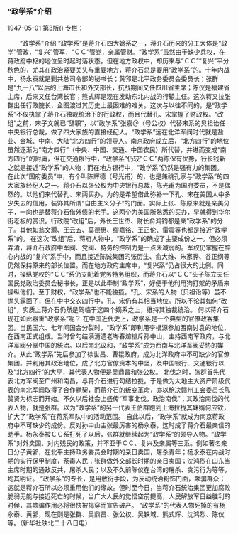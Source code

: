### “政学系”介绍

1947-05-01
第3版()
专栏：

　　“政学系”介绍
    “政学系”是蒋介石四大嫡系之一，蒋介石历来的分工大体是“政学”管政，“复兴”管军，“ＣＣ”管党，亲属管财。“政学系”虽然由于缺少兵权，在蒋政府中枢的地位呈时起时落状态，但在地方政权中，却历来与“ＣＣ”“复兴”平分秋色的，尤其在政治紧要关头与重要地方，蒋介石总是要用“政学系”的。十年内战中，杨永泰就是剿共总司令部的秘书长；黄郛是北平政务委员会委员长；张群是“九一八”以后的上海市长和外交部长，抗战期间又任四川省主席；陈仪是福建省主席，后来又任台湾长官；熊式辉是现在发动东北内战的行辕主任。这次蒋又拉张群出任行政院长，企图渡过其历史上最困难的难关。这次与以往不同的，是“政学系”不仅执掌了蒋介石独裁统治下的行政权，而且代替孔、宋掌握了财政权。“改组”之前，宋子文就已“辞职”，以“政学系”张嘉＠（号公权）代替宋系的贝祖诒任中央银行总裁，做了四大家族的直接经纪人。“政学系”远在北洋军阀时代就是盐业、金城、中南、大陆“北方四行”的领导人。南京政府成立后，“北方四行”的地位虽然逐渐为“南方四行”（中央、中国、交通、中国农民）所代替，并进而变成“南方四行”的附庸，但在交通银行中，“政学系”仍较“ＣＣ”两陈保有优势，行长钱新之就是接近“政学系”的人物；而在地方银行中，“政学系”仍然是强有力的集团。
    在此次“国府委员”中，有个叫陈辉德（号光甫）的，也是兼祧孔家与“政学系”的四大家族经纪人之一。蒋介石以张公权为中央银行总裁，陈光甫为国府委员，不是偶然的。以他们来代替孔、宋两买办，为的是希望借此弥补一下孔、宋在美国人中多少失去的信用，装饰其所谓“自由主义分子”的门面。实际上张、陈原来就是亲美分子，一向也是替蒋介石借外债的老手。这两个为美国所熟悉的买办，早就得到华尔街老板的赏识。行政院“改组”后，外长王世杰、财长俞鸿钧都是亲“政学系”的分子。其他如翁文灏、王云五、莫德惠、缪嘉铭、王正伦、雷震等也都是接近“政学系”的。
    在这次“改组”后，蒋府人物中，“政学系”的确成了主要成份之一。但必须弄清，蒋介石政府中军阀、党阀、特务的控制力是一点未减弱的。军权仍掌握在醉心内战的“复兴”系手中，而且接近陈诚集团的张厉生、俞大维、朱家骅、谷正纲等仍然保持原来的部长位置。而在地方政府主席中，“复兴系”仍占很大的比例。同时，操纵党权的“ＣＣ”系仍支配着党务特务组织，而蒋介石以“ＣＣ”头子陈立夫任国民党政治委员会秘书长，正是以此牵制“政学系”，好便于他利用狗打架的矛盾来操纵他们。至于财权，“政学系”也不能独揽。“孔、宋系的人物（贝祖诒等）虽不抛头露面了，但在中中交农四行中，孔、宋仍有其相当地位。所以不论其如何“改组”，实质上蒋介石仍然是驾临于这四个嫡系之上，维持其独裁统治。
    何以蒋介石现在如此器重“政学系”呢？
    在中国近代史上，政学系是一个典型的官僚政客集团。当民国六、七年间国会分裂时，“政学系”即利用李根源参加西南讨袁的地位，在西南正式组成。当时曾勾结满清遗老岑春煊排斥孙中山，主持西南军政府，与北洋军阀分掌中国的统治。以后南北议和，“政学系”成为西南与北洋军阀妥协的媒介。从此“政学系”先后参加了徐世昌、曹锟政府，成为北洋政府中不可缺少的官僚集团。并利用其政治地位，成了北方官僚资本的中坚，及中国银行、交通银行以及“北方四行”的大亨，其代表人物便是吴鼎昌和张公权。
    北伐之时，张群首先代表北方军阀至广州和南昌，与蒋介石进行勾结拉拢。于是做为大地主大资产阶级代表的南北军阀取得了合作默契，而蒋介石的叛变革命，亦以枪决赣州工会委员长陈赞贤为标志而开始。不久以后社会上盛传“军事北伐，政治南伐”；其政治南伐的代表人物，就是张群。以为“政学系”的另一代表王伯群跑到上海拉拢其妹婿何应钦，扩大了“政学系”在蒋系军队中的活动范围。
    自此以后，“政学系”就成为南京蒋政府中不可缺少的成份。反对孙中山主张最厉害的杨永泰，这时成了蒋介石最亲信的助手。杨永泰被ＣＣ系打死了以后，张群就继续起为“政学系”的领导人物。“政学系”对外卖国、对内残民的政策，并不亚于ＣＣ、复兴及亲属等三系。例如著名亲日分子黄郛，在北平主持政务委员会时期的亲日卖国，屠杀青年；杨永泰在内战时期的实行保甲制度，荼毒人民；张群做外交部长时期的亲日卖国；沈鸿烈在山东当主席时期的通敌反共，屠杀人民；以及不久前陈仪在台湾的屠杀、贪污行为等等，均其明证。
    “政学系”的专长，是用敷衍手段，为反动统治粉饰门面，欺骗群众；这就是蒋介石所以必须重用他们的缘故。但时至今日，当蒋介石统治集团更加腐败脆弱无能与接近死亡的时候，当广大人民的觉悟空前提高，人民解放军日益胜利的时候，其欺骗作用必将很快被揭穿而宣告破产。
    “政学系”的代表人物死掉的有杨永泰、黄郛，现在则是张群、吴鼎昌、张公权、吴铁城、熊式辉、沈鸿烈、陈仪等。（新华社陕北二十八日电）
